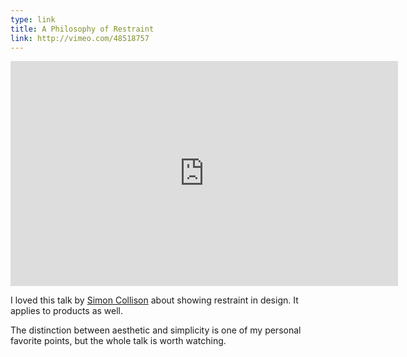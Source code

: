 ```yaml
---
type: link
title: A Philosophy of Restraint
link: http://vimeo.com/48518757
---
```


<iframe src="http://player.vimeo.com/video/48518757" width="620" height="360" frameborder="0" webkitAllowFullScreen mozallowfullscreen allowFullScreen></iframe>

I loved this talk by [Simon Collison](http://colly.com/) about showing restraint in design. It applies to products as well.

 The distinction between aesthetic and simplicity is one of my personal favorite points, but the whole talk is worth watching.
